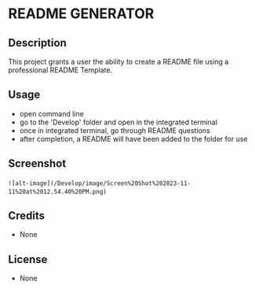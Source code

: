 # README GENERATOR

## Description
This project grants a user the ability to create a README file using a professional README Template.

## Usage
- open command line
- go to the 'Develop' folder and open in the integrated terminal
- once in integrated terminal, go through README questions
- after completion, a README will have been added to the folder for use

## Screenshot
`
![alt-image](/Develop/image/Screen%20Shot%202023-11-11%20at%2012.54.40%20PM.png)
`

## Credits
- None

## License
- None

